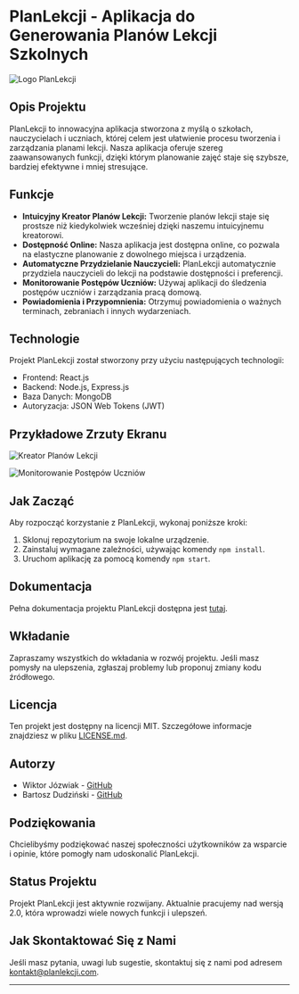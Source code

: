 # PlanLekcji - Aplikacja do Generowania Planów Lekcji Szkolnych

![Logo PlanLekcji](images/logo.png)

## Opis Projektu

PlanLekcji to innowacyjna aplikacja stworzona z myślą o szkołach, nauczycielach i uczniach, której celem jest ułatwienie procesu tworzenia i zarządzania planami lekcji. Nasza aplikacja oferuje szereg zaawansowanych funkcji, dzięki którym planowanie zajęć staje się szybsze, bardziej efektywne i mniej stresujące.

## Funkcje

- **Intuicyjny Kreator Planów Lekcji:** Tworzenie planów lekcji staje się prostsze niż kiedykolwiek wcześniej dzięki naszemu intuicyjnemu kreatorowi.
- **Dostępność Online:** Nasza aplikacja jest dostępna online, co pozwala na elastyczne planowanie z dowolnego miejsca i urządzenia.
- **Automatyczne Przydzielanie Nauczycieli:** PlanLekcji automatycznie przydziela nauczycieli do lekcji na podstawie dostępności i preferencji.
- **Monitorowanie Postępów Uczniów:** Używaj aplikacji do śledzenia postępów uczniów i zarządzania pracą domową.
- **Powiadomienia i Przypomnienia:** Otrzymuj powiadomienia o ważnych terminach, zebraniach i innych wydarzeniach.

## Technologie

Projekt PlanLekcji został stworzony przy użyciu następujących technologii:

- Frontend: React.js
- Backend: Node.js, Express.js
- Baza Danych: MongoDB
- Autoryzacja: JSON Web Tokens (JWT)

## Przykładowe Zrzuty Ekranu

![Kreator Planów Lekcji](images/screenshot1.png)

![Monitorowanie Postępów Uczniów](images/screenshot2.png)

## Jak Zacząć

Aby rozpocząć korzystanie z PlanLekcji, wykonaj poniższe kroki:

1. Sklonuj repozytorium na swoje lokalne urządzenie.
2. Zainstaluj wymagane zależności, używając komendy `npm install`.
3. Uruchom aplikację za pomocą komendy `npm start`.

## Dokumentacja

Pełna dokumentacja projektu PlanLekcji dostępna jest [tutaj](docs/dokumentacja.md).

## Wkładanie

Zapraszamy wszystkich do wkładania w rozwój projektu. Jeśli masz pomysły na ulepszenia, zgłaszaj problemy lub proponuj zmiany kodu źródłowego.

## Licencja

Ten projekt jest dostępny na licencji MIT. Szczegółowe informacje znajdziesz w pliku [LICENSE.md](LICENSE.md).

## Autorzy

- Wiktor Józwiak - [GitHub](https://github.com/ReferTV)
- Bartosz Dudziński - [GitHub](https://github.com/bartosz-dude)

## Podziękowania

Chcielibyśmy podziękować naszej społeczności użytkowników za wsparcie i opinie, które pomogły nam udoskonalić PlanLekcji.

## Status Projektu

Projekt PlanLekcji jest aktywnie rozwijany. Aktualnie pracujemy nad wersją 2.0, która wprowadzi wiele nowych funkcji i ulepszeń.

## Jak Skontaktować Się z Nami

Jeśli masz pytania, uwagi lub sugestie, skontaktuj się z nami pod adresem [kontakt@planlekcji.com](mailto:kontakt@planlekcji.com).

---
